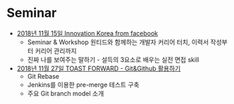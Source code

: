 # Seminar

- [2018년 11월 15일 Innovation Korea from facebook](https://github.com/inhyuck/devnote/tree/master/seminar/2018-11-15-Innovation-Korea-from-facebook.md)
  - Seminar & Workshop 원티드와 함께하는 개발자 커리어 터치, 이력서 작성부터 커리어 관리까지
  - 진짜 나를 보여주는 말하기 - 설득의 3요소로 배우는 실전 면접 skill
- [2018년 11월 27일 TOAST FORWARD - Git&Github 활용하기](https://github.com/inhyuck/devnote/tree/master/seminar/2018-11-27-TOAST-FORWARD-Git-Github.md)
  - Git Rebase
  - Jenkins를 이용한 pre-merge 테스트 구축
  - 주요 Git branch model 소개

